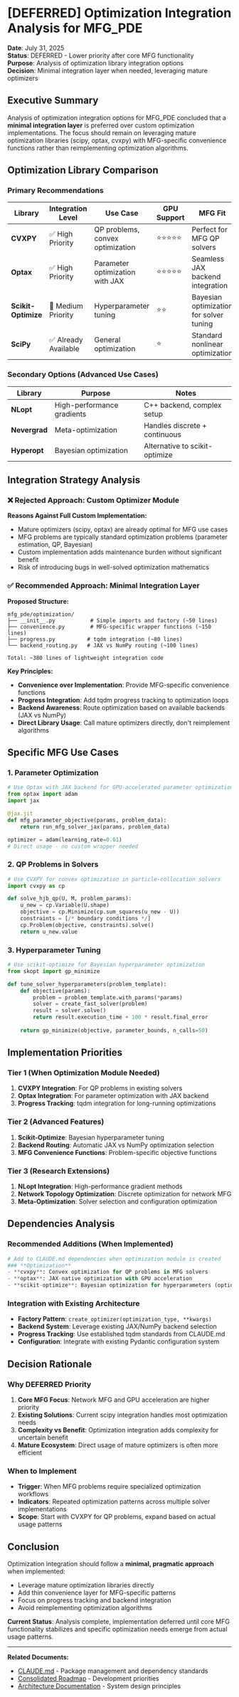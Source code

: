 # [DEFERRED] Optimization Integration Analysis for MFG_PDE

**Date**: July 31, 2025  
**Status**: DEFERRED - Lower priority after core MFG functionality  
**Purpose**: Analysis of optimization library integration options  
**Decision**: Minimal integration layer when needed, leveraging mature optimizers

## Executive Summary

Analysis of optimization integration options for MFG_PDE concluded that a **minimal integration layer** is preferred over custom optimization implementations. The focus should remain on leveraging mature optimization libraries (scipy, optax, cvxpy) with MFG-specific convenience functions rather than reimplementing optimization algorithms.

## Optimization Library Comparison

### Primary Recommendations

| Library | Integration Level | Use Case | GPU Support | MFG Fit |
|---------|------------------|----------|-------------|---------|
| **CVXPY** | ✅ High Priority | QP problems, convex optimization | ⭐⭐⭐⭐⭐ | Perfect for MFG QP solvers |
| **Optax** | ✅ High Priority | Parameter optimization with JAX | ⭐⭐⭐⭐⭐ | Seamless JAX backend integration |
| **Scikit-Optimize** | 🔄 Medium Priority | Hyperparameter tuning | ⭐⭐ | Bayesian optimization for solver tuning |
| **SciPy** | ✅ Already Available | General optimization | ⭐ | Standard nonlinear optimization |

### Secondary Options (Advanced Use Cases)

| Library | Purpose | Notes |
|---------|---------|-------|
| **NLopt** | High-performance gradients | C++ backend, complex setup |
| **Nevergrad** | Meta-optimization | Handles discrete + continuous |
| **Hyperopt** | Bayesian optimization | Alternative to scikit-optimize |

## Integration Strategy Analysis

### ❌ **Rejected Approach: Custom Optimizer Module**

**Reasons Against Full Custom Implementation:**
- Mature optimizers (scipy, optax) are already optimal for MFG use cases
- MFG problems are typically standard optimization problems (parameter estimation, QP, Bayesian)
- Custom implementation adds maintenance burden without significant benefit
- Risk of introducing bugs in well-solved optimization mathematics

### ✅ **Recommended Approach: Minimal Integration Layer**

**Proposed Structure:**
```
mfg_pde/optimization/
├── __init__.py           # Simple imports and factory (~50 lines)
├── convenience.py        # MFG-specific wrapper functions (~150 lines)
├── progress.py          # tqdm integration (~80 lines)
└── backend_routing.py   # JAX vs NumPy routing (~100 lines)

Total: ~380 lines of lightweight integration code
```

**Key Principles:**
- **Convenience over Implementation**: Provide MFG-specific convenience functions
- **Progress Integration**: Add tqdm progress tracking to optimization loops
- **Backend Awareness**: Route optimization based on available backends (JAX vs NumPy)
- **Direct Library Usage**: Call mature optimizers directly, don't reimplement algorithms

## Specific MFG Use Cases

### 1. Parameter Optimization
```python
# Use Optax with JAX backend for GPU-accelerated parameter optimization
from optax import adam
import jax

@jax.jit
def mfg_parameter_objective(params, problem_data):
    return run_mfg_solver_jax(params, problem_data)

optimizer = adam(learning_rate=0.01)
# Direct usage - no custom wrapper needed
```

### 2. QP Problems in Solvers
```python
# Use CVXPY for convex optimization in particle-collocation solvers
import cvxpy as cp

def solve_hjb_qp(U, M, problem_params):
    u_new = cp.Variable(U.shape)
    objective = cp.Minimize(cp.sum_squares(u_new - U))
    constraints = [/* boundary conditions */]
    cp.Problem(objective, constraints).solve()
    return u_new.value
```

### 3. Hyperparameter Tuning
```python
# Use scikit-optimize for Bayesian hyperparameter optimization
from skopt import gp_minimize

def tune_solver_hyperparameters(problem_template):
    def objective(params):
        problem = problem_template.with_params(*params)
        solver = create_fast_solver(problem)
        result = solver.solve()
        return result.execution_time + 100 * result.final_error
    
    return gp_minimize(objective, parameter_bounds, n_calls=50)
```

## Implementation Priorities

### Tier 1 (When Optimization Module Needed)
1. **CVXPY Integration**: For QP problems in existing solvers
2. **Optax Integration**: For parameter optimization with JAX backend
3. **Progress Tracking**: tqdm integration for long-running optimizations

### Tier 2 (Advanced Features)
1. **Scikit-Optimize**: Bayesian hyperparameter tuning
2. **Backend Routing**: Automatic JAX vs NumPy optimization selection
3. **MFG Convenience Functions**: Problem-specific objective functions

### Tier 3 (Research Extensions)
1. **NLopt Integration**: High-performance gradient methods
2. **Network Topology Optimization**: Discrete optimization for network MFG
3. **Meta-Optimization**: Solver selection and configuration optimization

## Dependencies Analysis

### Recommended Additions (When Implemented)
```python
# Add to CLAUDE.md dependencies when optimization module is created
### **Optimization**
- **cvxpy**: Convex optimization for QP problems in MFG solvers
- **optax**: JAX-native optimization with GPU acceleration
- **scikit-optimize**: Bayesian optimization for hyperparameters (optional)
```

### Integration with Existing Architecture
- **Factory Pattern**: `create_optimizer(optimization_type, **kwargs)`
- **Backend System**: Leverage existing JAX/NumPy backend selection
- **Progress Tracking**: Use established tqdm standards from CLAUDE.md
- **Configuration**: Integrate with existing Pydantic configuration system

## Decision Rationale

### Why DEFERRED Priority
1. **Core MFG Focus**: Network MFG and GPU acceleration are higher priority
2. **Existing Solutions**: Current scipy integration handles most optimization needs
3. **Complexity vs Benefit**: Optimization integration adds complexity for uncertain benefit
4. **Mature Ecosystem**: Direct usage of mature optimizers is often more efficient

### When to Implement
- **Trigger**: When MFG problems require specialized optimization workflows
- **Indicators**: Repeated optimization patterns across multiple solver implementations
- **Scope**: Start with CVXPY for QP problems, expand based on actual usage patterns

## Conclusion

Optimization integration should follow a **minimal, pragmatic approach** when implemented:
- Leverage mature optimization libraries directly
- Add thin convenience layer for MFG-specific patterns
- Focus on progress tracking and backend integration
- Avoid reimplementing optimization algorithms

**Current Status**: Analysis complete, implementation deferred until core MFG functionality stabilizes and specific optimization needs emerge from actual usage patterns.

---

**Related Documents:**
- [CLAUDE.md](../../CLAUDE.md) - Package management and dependency standards
- [Consolidated Roadmap](../CONSOLIDATED_ROADMAP_2025.md) - Development priorities
- [Architecture Documentation](../architecture/) - System design principles
